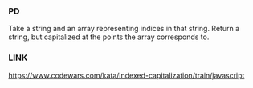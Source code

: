 ### PD
Take a string and an array representing indices in that string. Return a string, but capitalized at the points the array corresponds to.


### LINK
https://www.codewars.com/kata/indexed-capitalization/train/javascript